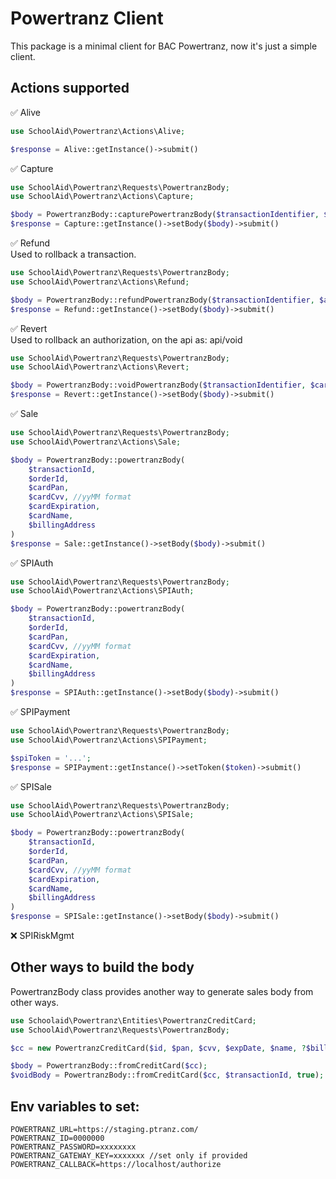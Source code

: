 # Powertranz Client
This package is a minimal client for BAC Powertranz, now it's just a simple client.

## Actions supported
✅ Alive<br>
```php
use SchoolAid\Powertranz\Actions\Alive;

$response = Alive::getInstance()->submit()
```
✅ Capture<br>
```php
use SchoolAid\Powertranz\Requests\PowertranzBody;
use SchoolAid\Powertranz\Actions\Capture;

$body = PowertranzBody::capturePowertranzBody($transactionIdentifier, $amount, $externalIdentifier)
$response = Capture::getInstance()->setBody($body)->submit()
```
✅ Refund<br>
Used to rollback a transaction.
```php
use SchoolAid\Powertranz\Requests\PowertranzBody;
use SchoolAid\Powertranz\Actions\Refund;

$body = PowertranzBody::refundPowertranzBody($transactionIdentifier, $amount, $externalIdentifier)
$response = Refund::getInstance()->setBody($body)->submit()
```
✅ Revert<br>
Used to rollback an authorization, on the api as: api/void

```php
use SchoolAid\Powertranz\Requests\PowertranzBody;
use SchoolAid\Powertranz\Actions\Revert;

$body = PowertranzBody::voidPowertranzBody($transactionIdentifier, $cardId)
$response = Revert::getInstance()->setBody($body)->submit()
```
✅ Sale<br>
```php
use SchoolAid\Powertranz\Requests\PowertranzBody;
use SchoolAid\Powertranz\Actions\Sale;

$body = PowertranzBody::powertranzBody(
    $transactionId,
    $orderId,
    $cardPan,
    $cardCvv, //yyMM format
    $cardExpiration,
    $cardName,
    $billingAddress
)
$response = Sale::getInstance()->setBody($body)->submit()
```
✅ SPIAuth<br>
```php
use SchoolAid\Powertranz\Requests\PowertranzBody;
use SchoolAid\Powertranz\Actions\SPIAuth;

$body = PowertranzBody::powertranzBody(
    $transactionId,
    $orderId,
    $cardPan,
    $cardCvv, //yyMM format
    $cardExpiration,
    $cardName,
    $billingAddress
)
$response = SPIAuth::getInstance()->setBody($body)->submit()
```
✅ SPIPayment<br>
```php
use SchoolAid\Powertranz\Requests\PowertranzBody;
use SchoolAid\Powertranz\Actions\SPIPayment;

$spiToken = '...';
$response = SPIPayment::getInstance()->setToken($token)->submit()
```
✅ SPISale
```php
use SchoolAid\Powertranz\Requests\PowertranzBody;
use SchoolAid\Powertranz\Actions\SPISale;

$body = PowertranzBody::powertranzBody(
    $transactionId,
    $orderId,
    $cardPan,
    $cardCvv, //yyMM format
    $cardExpiration,
    $cardName,
    $billingAddress
)
$response = SPISale::getInstance()->setBody($body)->submit()
```
❌ SPIRiskMgmt<br>

## Other ways to build the body
PowertranzBody class provides another way to generate sales body from other ways.

```php
use Schoolaid\Powertranz\Entities\PowertranzCreditCard;
use SchoolAid\Powertranz\Requests\PowertranzBody;

$cc = new PowertranzCreditCard($id, $pan, $cvv, $expDate, $name, ?$billingAddress)

$body = PowertranzBody::fromCreditCard($cc);
$voidBody = PowertranzBody::fromCreditCard($cc, $transactionId, true);

```

## Env variables to set:
```
POWERTRANZ_URL=https://staging.ptranz.com/
POWERTRANZ_ID=0000000
POWERTRANZ_PASSWORD=xxxxxxxx
POWERTRANZ_GATEWAY_KEY=xxxxxxx //set only if provided
POWERTRANZ_CALLBACK=https://localhost/authorize
```
